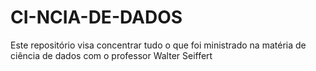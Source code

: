 # CI-NCIA-DE-DADOS
Este repositório visa concentrar tudo o que foi ministrado na matéria de ciência de dados com o professor Walter Seiffert 
